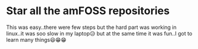 # Star all the amFOSS repositories
This was easy..there were few steps but the hard part was working in linux..it was soo slow in my laptop😥 but at the same time it was fun..I got to learn many things😃😁😁
